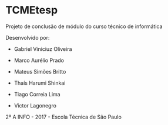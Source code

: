 ﻿# TCMEtesp
Projeto de conclusão de módulo do curso técnico de informática

Desenvolvido por:

- Gabriel Viniciuz Oliveira

- Marco Aurélio Prado

- Mateus Simões Britto

- Thaís Harumi Shinkai

- Tiago Correia Lima

- Victor Lagonegro

2º A INFO - 2017 - Escola Técnica de São Paulo

